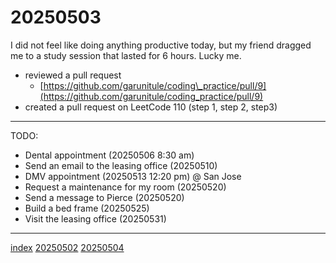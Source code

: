 <head><meta name="viewport" content="width=device-width, initial-scale=1.0, user-scalable=yes" /><meta charset="UTF-8"></head>

# 20250503

I did not feel like doing anything productive today, but my friend dragged me to a study session that lasted for 6 hours. Lucky me.

- reviewed a pull request
	- [https://github.com/garunitule/coding\_practice/pull/9](https://github.com/garunitule/coding_practice/pull/9)
- created a pull request on LeetCode 110 (step 1, step 2, step3)

---

TODO:

- Dental appointment (20250506 8:30 am)
- Send an email to the leasing office (20250510)
- DMV appointment (20250513 12:20 pm) @ San Jose
- Request a maintenance for my room (20250520)
- Send a message to Pierce (20250520)
- Build a bed frame (20250525)
- Visit the leasing office (20250531)

---

[index](../../index.html)
[20250502](20250502.html)
[20250504](20250504.html)
